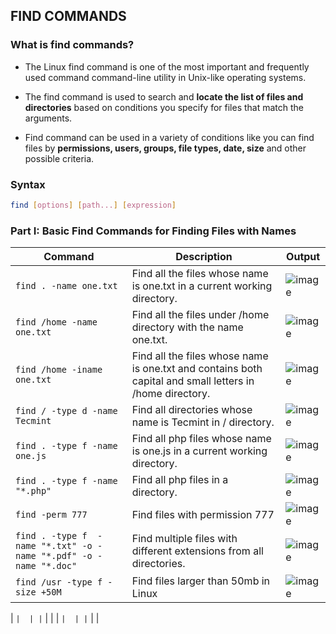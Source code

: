 ## FIND COMMANDS

### What is find commands?

- The Linux find command is one of the most important and frequently used command command-line utility in Unix-like operating systems. 

- The find command is used to search and **locate the list of files and directories** based on conditions you specify for files that match the arguments.

- Find command can be used in a variety of conditions like you can find files by **permissions, users, groups, file types, date, size** and other possible criteria.

### Syntax
```bash
find [options] [path...] [expression]
```


### Part I: Basic Find Commands for Finding Files with Names

| Command | Description |Output|
| --- | --- |--|
| `find . -name one.txt` | Find all the files whose name is one.txt in a current working directory.|![image](https://user-images.githubusercontent.com/91359308/165037344-e6fa4bef-004e-428a-8ecb-09831e2e6a59.png)|
| `find /home -name one.txt` | Find all the files under /home directory with the name one.txt. |![image](https://user-images.githubusercontent.com/91359308/165037532-cc1c81e3-56b3-42ee-a1fd-0b3fcf2ccec0.png)|
| `find /home -iname one.txt` | Find all the files whose name is one.txt and contains both capital and small letters in /home directory. |![image](https://user-images.githubusercontent.com/91359308/165037815-c345be3f-367b-46d2-b3e9-f3ea4f0f2e55.png)|
| `find / -type d -name Tecmint` |Find all directories whose name is Tecmint in / directory.  |![image](https://user-images.githubusercontent.com/91359308/165038557-1baf31c1-aaf4-4d63-889d-1579b1f64e6d.png)|
| `find . -type f -name one.js` | Find all php files whose name is one.js in a current working directory.|![image](https://user-images.githubusercontent.com/91359308/165039513-43772280-c11e-47c0-9e4f-b968effc9c07.png)|
| `find . -type f -name "*.php"` | Find all php files in a directory. |![image](https://user-images.githubusercontent.com/91359308/165039847-25de6aef-2989-43fe-b41c-761720535546.png)|
| `find -perm 777` |Find files with permission 777|![image](https://user-images.githubusercontent.com/91359308/165081835-1d6482be-5bd0-45a3-b870-41c2a09d7f4a.png)|
| `find . -type f  -name "*.txt" -o -name "*.pdf" -o -name "*.doc"`|Find multiple files with different extensions from all directories.|![image](https://user-images.githubusercontent.com/91359308/165080141-026c54c5-21fe-4407-ac43-d3c36dca4ab7.png)|
| `find /usr -type f -size +50M` |Find files larger than 50mb in Linux  |![image](https://user-images.githubusercontent.com/91359308/165080652-6adc6a96-a5d4-4711-b469-e8002dbff448.png)|

| `` |  |
| `` |  |
| `` |  |
| `` |  |
